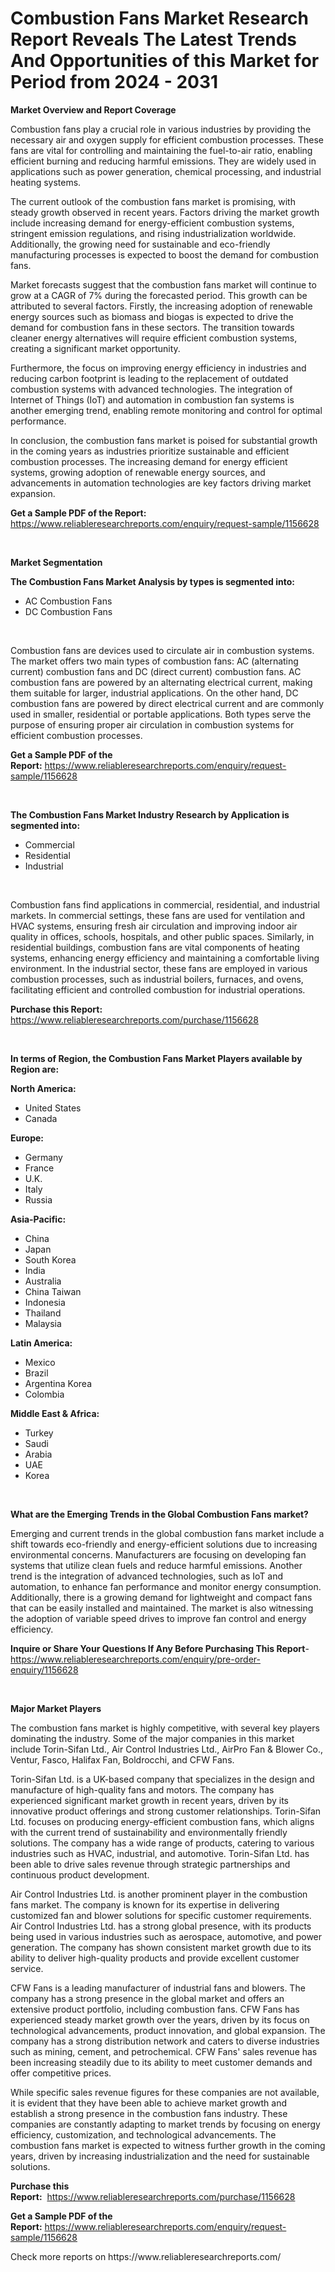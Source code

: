 <p><h1>Combustion Fans Market Research Report Reveals The Latest Trends And Opportunities of this Market for Period from 2024 - 2031</h1></p><p><strong>Market Overview and Report Coverage</strong></p>
<p><p>Combustion fans play a crucial role in various industries by providing the necessary air and oxygen supply for efficient combustion processes. These fans are vital for controlling and maintaining the fuel-to-air ratio, enabling efficient burning and reducing harmful emissions. They are widely used in applications such as power generation, chemical processing, and industrial heating systems.</p><p>The current outlook of the combustion fans market is promising, with steady growth observed in recent years. Factors driving the market growth include increasing demand for energy-efficient combustion systems, stringent emission regulations, and rising industrialization worldwide. Additionally, the growing need for sustainable and eco-friendly manufacturing processes is expected to boost the demand for combustion fans.</p><p>Market forecasts suggest that the combustion fans market will continue to grow at a CAGR of 7% during the forecasted period. This growth can be attributed to several factors. Firstly, the increasing adoption of renewable energy sources such as biomass and biogas is expected to drive the demand for combustion fans in these sectors. The transition towards cleaner energy alternatives will require efficient combustion systems, creating a significant market opportunity.</p><p>Furthermore, the focus on improving energy efficiency in industries and reducing carbon footprint is leading to the replacement of outdated combustion systems with advanced technologies. The integration of Internet of Things (IoT) and automation in combustion fan systems is another emerging trend, enabling remote monitoring and control for optimal performance.</p><p>In conclusion, the combustion fans market is poised for substantial growth in the coming years as industries prioritize sustainable and efficient combustion processes. The increasing demand for energy efficient systems, growing adoption of renewable energy sources, and advancements in automation technologies are key factors driving market expansion.</p></p>
<p><strong>Get a Sample PDF of the Report:</strong> <a href="https://www.reliableresearchreports.com/enquiry/request-sample/1156628">https://www.reliableresearchreports.com/enquiry/request-sample/1156628</a></p>
<p>&nbsp;</p>
<p><strong>Market Segmentation</strong></p>
<p><strong>The Combustion Fans Market Analysis by types is segmented into:</strong></p>
<p><ul><li>AC Combustion Fans</li><li>DC Combustion Fans</li></ul></p>
<p>&nbsp;</p>
<p><p>Combustion fans are devices used to circulate air in combustion systems. The market offers two main types of combustion fans: AC (alternating current) combustion fans and DC (direct current) combustion fans. AC combustion fans are powered by an alternating electrical current, making them suitable for larger, industrial applications. On the other hand, DC combustion fans are powered by direct electrical current and are commonly used in smaller, residential or portable applications. Both types serve the purpose of ensuring proper air circulation in combustion systems for efficient combustion processes.</p></p>
<p><strong>Get a Sample PDF of the Report:</strong>&nbsp;<a href="https://www.reliableresearchreports.com/enquiry/request-sample/1156628">https://www.reliableresearchreports.com/enquiry/request-sample/1156628</a></p>
<p>&nbsp;</p>
<p><strong>The Combustion Fans Market Industry Research by Application is segmented into:</strong></p>
<p><ul><li>Commercial</li><li>Residential</li><li>Industrial</li></ul></p>
<p>&nbsp;</p>
<p><p>Combustion fans find applications in commercial, residential, and industrial markets. In commercial settings, these fans are used for ventilation and HVAC systems, ensuring fresh air circulation and improving indoor air quality in offices, schools, hospitals, and other public spaces. Similarly, in residential buildings, combustion fans are vital components of heating systems, enhancing energy efficiency and maintaining a comfortable living environment. In the industrial sector, these fans are employed in various combustion processes, such as industrial boilers, furnaces, and ovens, facilitating efficient and controlled combustion for industrial operations.</p></p>
<p><strong>Purchase this Report:</strong>&nbsp; <a href="https://www.reliableresearchreports.com/purchase/1156628">https://www.reliableresearchreports.com/purchase/1156628</a></p>
<p>&nbsp;</p>
<p><strong>In terms of Region, the Combustion Fans Market Players available by Region are:</strong></p>
<p>
    <p> <strong> North America: </strong>
        <ul>
            <li>United States</li>
            <li>Canada</li>
        </ul>
        </p> 
    <p> <strong> Europe: </strong>
        <ul>
            <li>Germany</li>
            <li>France</li>
            <li>U.K.</li>
            <li>Italy</li>
            <li>Russia</li>
        </ul>
        </p> 
    <p> <strong> Asia-Pacific: </strong>
        <ul>
            <li>China</li>
            <li>Japan</li>
            <li>South Korea</li>
            <li>India</li>
            <li>Australia</li>
            <li>China Taiwan</li>
            <li>Indonesia</li>
            <li>Thailand</li>
            <li>Malaysia</li>
        </ul>
        </p> 
    <p> <strong> Latin America: </strong>
        <ul>
            <li>Mexico</li>
            <li>Brazil</li>
            <li>Argentina Korea</li>
            <li>Colombia</li>
        </ul>
        </p> 
    <p> <strong> Middle East & Africa: </strong>
        <ul>
            <li>Turkey</li>
            <li>Saudi</li>
            <li>Arabia</li>
            <li>UAE</li>
            <li>Korea</li>
        </ul>
    </p>
    </p>
<p>&nbsp;</p>
<p><strong>What are the Emerging Trends in the Global Combustion Fans market?</strong></p>
<p><p>Emerging and current trends in the global combustion fans market include a shift towards eco-friendly and energy-efficient solutions due to increasing environmental concerns. Manufacturers are focusing on developing fan systems that utilize clean fuels and reduce harmful emissions. Another trend is the integration of advanced technologies, such as IoT and automation, to enhance fan performance and monitor energy consumption. Additionally, there is a growing demand for lightweight and compact fans that can be easily installed and maintained. The market is also witnessing the adoption of variable speed drives to improve fan control and energy efficiency.</p></p>
<p><strong>Inquire or Share Your Questions If Any Before Purchasing This Report</strong>- <a href="https://www.reliableresearchreports.com/enquiry/pre-order-enquiry/1156628">https://www.reliableresearchreports.com/enquiry/pre-order-enquiry/1156628</a></p>
<p>&nbsp;</p>
<p><strong>Major Market Players</strong></p>
<p><p>The combustion fans market is highly competitive, with several key players dominating the industry. Some of the major companies in this market include Torin-Sifan Ltd., Air Control Industries Ltd., AirPro Fan & Blower Co., Ventur, Fasco, Halifax Fan, Boldrocchi, and CFW Fans.</p><p>Torin-Sifan Ltd. is a UK-based company that specializes in the design and manufacture of high-quality fans and motors. The company has experienced significant market growth in recent years, driven by its innovative product offerings and strong customer relationships. Torin-Sifan Ltd. focuses on producing energy-efficient combustion fans, which aligns with the current trend of sustainability and environmentally friendly solutions. The company has a wide range of products, catering to various industries such as HVAC, industrial, and automotive. Torin-Sifan Ltd. has been able to drive sales revenue through strategic partnerships and continuous product development.</p><p>Air Control Industries Ltd. is another prominent player in the combustion fans market. The company is known for its expertise in delivering customized fan and blower solutions for specific customer requirements. Air Control Industries Ltd. has a strong global presence, with its products being used in various industries such as aerospace, automotive, and power generation. The company has shown consistent market growth due to its ability to deliver high-quality products and provide excellent customer service.</p><p>CFW Fans is a leading manufacturer of industrial fans and blowers. The company has a strong presence in the global market and offers an extensive product portfolio, including combustion fans. CFW Fans has experienced steady market growth over the years, driven by its focus on technological advancements, product innovation, and global expansion. The company has a strong distribution network and caters to diverse industries such as mining, cement, and petrochemical. CFW Fans' sales revenue has been increasing steadily due to its ability to meet customer demands and offer competitive prices.</p><p>While specific sales revenue figures for these companies are not available, it is evident that they have been able to achieve market growth and establish a strong presence in the combustion fans industry. These companies are constantly adapting to market trends by focusing on energy efficiency, customization, and technological advancements. The combustion fans market is expected to witness further growth in the coming years, driven by increasing industrialization and the need for sustainable solutions.</p></p>
<p><strong>Purchase this Report:</strong>&nbsp;&nbsp;<a href="https://www.reliableresearchreports.com/purchase/1156628">https://www.reliableresearchreports.com/purchase/1156628</a></p>
<p></p>
<p><strong>Get a Sample PDF of the Report:</strong>&nbsp;<a href="https://www.reliableresearchreports.com/enquiry/request-sample/1156628">https://www.reliableresearchreports.com/enquiry/request-sample/1156628</a></p>
<p>Check more reports on https://www.reliableresearchreports.com/</p>